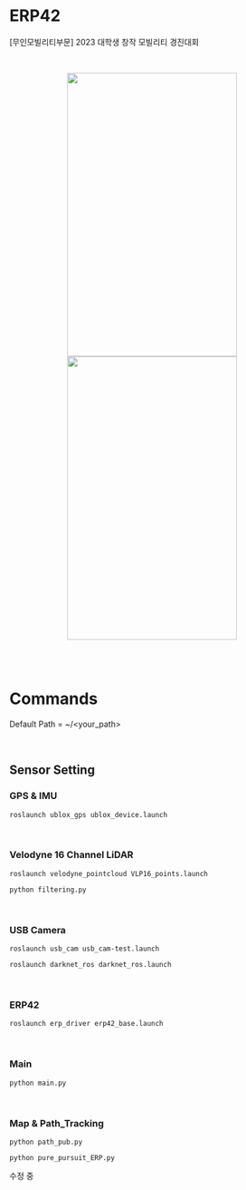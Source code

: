 # ERP42
[무인모빌리티부문] 2023 대학생 창작 모빌리티 경진대회

<br/>
<p align="center" width="100%">
<img src=https://github.com/Team-Mutagenesis/ERP42/assets/82595288/6d1a9a84-d673-45ec-863f-3edfbaecf406 width="300" height="500"/>

<img src=https://github.com/Team-Mutagenesis/ERP42/assets/82595288/afc5b37d-898e-43ff-819d-2953737c6356 width="300" height="500" />
</p>

<br/>
<br/>

# Commands

Default Path = ~/<your_path>

<br/>

## Sensor Setting
### GPS & IMU

``roslaunch ublox_gps ublox_device.launch``

<br/>

### Velodyne 16 Channel LiDAR

``roslaunch velodyne_pointcloud VLP16_points.launch``

``python filtering.py``

<br/>

### USB Camera

``roslaunch usb_cam usb_cam-test.launch``

``roslaunch darknet_ros darknet_ros.launch``

<br/>

### ERP42        
  
``roslaunch erp_driver erp42_base.launch``     

<br/>
 
### Main

``python main.py``

<br/>
 
### Map & Path_Tracking

``python path_pub.py``

``python pure_pursuit_ERP.py``

수정 중
